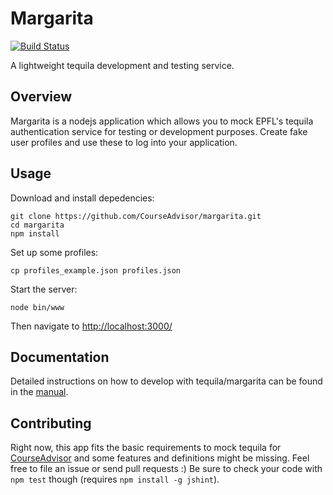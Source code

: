 Margarita
=========
[![Build Status](https://travis-ci.org/CourseAdvisor/margarita.svg?branch=master)](https://travis-ci.org/CourseAdvisor/margarita)

A lightweight tequila development and testing service.

## Overview

Margarita is a nodejs application which allows you to mock EPFL's tequila authentication service for
testing or development purposes.
Create fake user profiles and use these to log into your application.

## Usage

Download and install depedencies:
```
git clone https://github.com/CourseAdvisor/margarita.git
cd margarita
npm install
```

Set up some profiles:
```
cp profiles_example.json profiles.json
```

Start the server:
```
node bin/www
```

Then navigate to [http://localhost:3000/](http://localhost:3000/)

## Documentation

Detailed instructions on how to develop with tequila/margarita can be found in the [manual](MANUAL.md).

## Contributing

Right now, this app fits the basic requirements to mock tequila for [CourseAdvisor](/CourseAdvisor/courseadvisor) and
some features and definitions might be missing. Feel free to file an issue or send pull requests :) Be sure to check your code with `npm test` though (requires `npm install -g jshint`).
